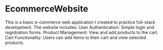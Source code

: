 # EcommerceWebsite
This is a basic e-commerce web application I created to practice full-stack development. The website includes:  User Authentication: Simple login and registration forms.  Product Management: View and add products to the cart.  Cart Functionality: Users can add items to their cart and view selected products.
